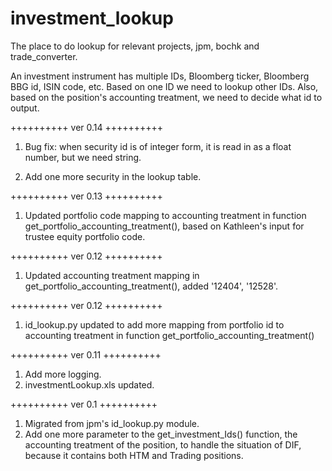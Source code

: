 # investment_lookup

The place to do lookup for relevant projects, jpm, bochk and trade_converter.

An investment instrument has multiple IDs, Bloomberg ticker, Bloomberg BBG id,
ISIN code, etc. Based on one ID we need to lookup other IDs. Also, based on the position's accounting treatment, we need to decide what id to output.



++++++++++
ver 0.14
++++++++++
1. Bug fix: when security id is of integer form, it is read in as a float number, but we need string.

2. Add one more security in the lookup table.


++++++++++
ver 0.13
++++++++++
1. Updated portfolio code mapping to accounting treatment in function get_portfolio_accounting_treatment(), based on Kathleen's input for trustee equity portfolio code.


++++++++++
ver 0.12
++++++++++
1. Updated accounting treatment mapping in get_portfolio_accounting_treatment(), added '12404', '12528'.



++++++++++
ver 0.12
++++++++++
1. id_lookup.py updated to add more mapping from portfolio id to accounting treatment in function get_portfolio_accounting_treatment()



++++++++++
ver 0.11
++++++++++
1. Add more logging.
2. investmentLookup.xls updated.



++++++++++
ver 0.1
++++++++++
1. Migrated from jpm's id_lookup.py module.
2. Add one more parameter to the get_investment_Ids() function, the accounting treatment of the position, to handle the situation of DIF, because it contains both HTM and Trading positions.
